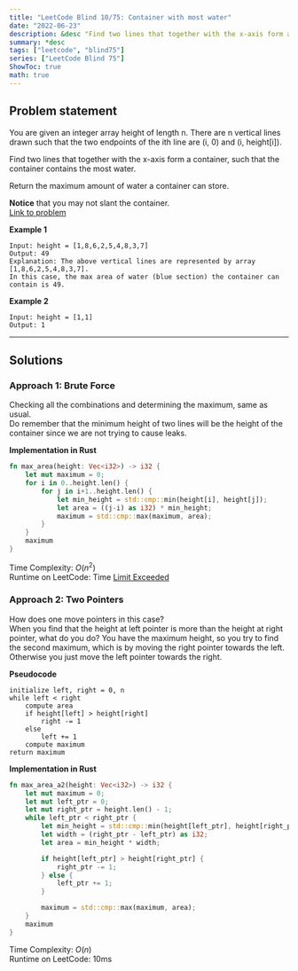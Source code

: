 ```yaml
---
title: "LeetCode Blind 10/75: Container with most water"
date: "2022-06-23"
description: &desc "Find two lines that together with the x-axis form a container, such that the container contains the most water."
summary: *desc
tags: ["leetcode", "blind75"]
series: ["LeetCode Blind 75"]
ShowToc: true
math: true
---
```


## Problem statement

You are given an integer array height of length n. There are n vertical lines drawn such that the two endpoints of the ith line are (i, 0) and (i, height[i]).  

Find two lines that together with the x-axis form a container, such that the container contains the most water.  

Return the maximum amount of water a container can store.  

**Notice** that you may not slant the container.  
[Link to problem](https://leetcode.com/problems/container-with-most-water/)

**Example 1**

```
Input: height = [1,8,6,2,5,4,8,3,7]
Output: 49
Explanation: The above vertical lines are represented by array [1,8,6,2,5,4,8,3,7].  
In this case, the max area of water (blue section) the container can contain is 49.
```

**Example 2**

```
Input: height = [1,1]
Output: 1
```

---

## Solutions

### Approach 1: Brute Force

Checking all the combinations and determining the maximum, same as usual.  
Do remember that the minimum height of two lines will be the height of the container
since we are not trying to cause leaks.

**Implementation in Rust**

```rs
fn max_area(height: Vec<i32>) -> i32 {
    let mut maximum = 0;
    for i in 0..height.len() {
        for j in i+1..height.len() {
            let min_height = std::cmp::min(height[i], height[j]);
            let area = ((j-i) as i32) * min_height;
            maximum = std::cmp::max(maximum, area);
        }
    }
    maximum
}
```

Time Complexity: $O(n^2)$  
Runtime on LeetCode: Time [Limit Exceeded](https://leetcode.com/submissions/detail/729128801/)

### Approach 2: Two Pointers

How does one move pointers in this case?  
When you find that the height at left pointer is more than the height at right pointer,
what do you do? You have the maximum height, so you try to find the second maximum, which is by moving
the right pointer towards the left. Otherwise you just move the left pointer towards the right.

**Pseudocode**

```text
initialize left, right = 0, n
while left < right
    compute area
    if height[left] > height[right]
        right -= 1
    else
        left += 1
    compute maximum
return maximum
```

**Implementation in Rust**

```rs
fn max_area_a2(height: Vec<i32>) -> i32 {
    let mut maximum = 0;
    let mut left_ptr = 0;
    let mut right_ptr = height.len() - 1;
    while left_ptr < right_ptr {
        let min_height = std::cmp::min(height[left_ptr], height[right_ptr]);
        let width = (right_ptr - left_ptr) as i32;
        let area = min_height * width;

        if height[left_ptr] > height[right_ptr] {
            right_ptr -= 1;
        } else {
            left_ptr += 1;
        }

        maximum = std::cmp::max(maximum, area);
    }
    maximum
}
```

Time Complexity: $O(n)$  
Runtime on LeetCode: $10$ms  

